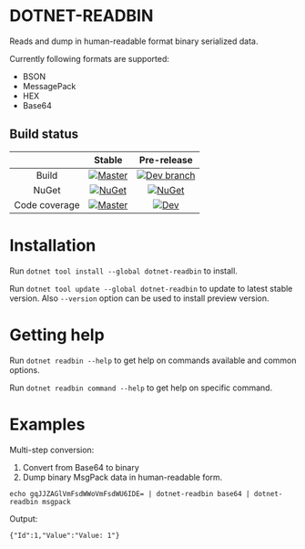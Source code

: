 # DOTNET-READBIN

Reads and dump in human-readable format binary serialized data.

Currently following formats are supported:
* BSON
* MessagePack
* HEX
* Base64


## Build status

||Stable|Pre-release|
|:--:|:--:|:--:|
|Build|[![Master](https://ci.appveyor.com/api/projects/status/viuo3401uolgsmg9/branch/master?svg=true)](https://ci.appveyor.com/project/shatl/dotnet-readbin/branch/master) | [![Dev branch](https://ci.appveyor.com/api/projects/status/viuo3401uolgsmg9/branch/develop?svg=true)](https://ci.appveyor.com/project/shatl/dotnet-readbin/branch/develop) |
|NuGet|[![NuGet](https://img.shields.io/nuget/v/dotnet-readbin.svg)](https://www.nuget.org/packages/dotnet-readbin) | [![NuGet](https://img.shields.io/nuget/vpre/dotnet-readbin.svg)](https://www.nuget.org/packages/dotnet-readbin/absoluteLatest) |
|Code coverage|[![Master](https://coveralls.io/repos/github/alphacloud/dotnet-readbin/badge.svg?branch=master)](https://coveralls.io/github/alphacloud/dotnet-readbin?branch=master) | [![Dev](https://coveralls.io/repos/github/alphacloud/dotnet-readbin/badge.svg?branch=develop)](https://coveralls.io/github/alphacloud/dotnet-readbin?branch=develop) |


# Installation

Run `dotnet tool install --global dotnet-readbin` to install.

Run `dotnet tool update --global dotnet-readbin` to update to latest stable version. Also `--version` option can be used to install preview version.


# Getting help

Run `dotnet readbin --help` to get help on commands available and common options.

Run `dotnet readbin command --help` to get help on specific command.


# Examples

Multi-step conversion: 
1. Convert from Base64 to binary
2. Dump binary MsgPack data in human-readable form.

```
echo gqJJZAGlVmFsdWWoVmFsdWU6IDE= | dotnet-readbin base64 | dotnet-readbin msgpack
```

Output:
```
{"Id":1,"Value":"Value: 1"}
```
